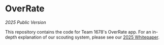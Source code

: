 # OverRate
_2025 Public Version_

This repository contains the code for Team 1678's OverRate app. For an in-depth explanation of our scouting system, please see our [2025 Whitepaper]().
